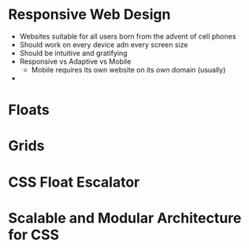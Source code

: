 # Responsive Web Design
  * Websites suitable for all users born from the advent of cell phones
  * Should work on every device adn every screen size
  * Should be intuitive and gratifying
  * Responsive vs Adaptive vs Mobile
    * Mobile requires its own website on its own domain (usually)
  * 
# Floats
# Grids
# CSS Float Escalator
# Scalable and Modular Architecture for CSS